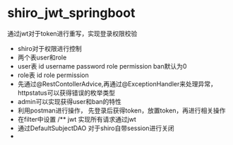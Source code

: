# shiro_jwt_springboot
通过jwt对于token进行重写，实现登录权限校验
- shiro对于权限进行控制
- 两个表user和role 
- user表 id username password role permission ban默认为0 
- role表 id role permission
- 先通过@RestContollerAdvice,再通过@ExceptionHandler来处理异常，httpstatus可以获得错误的枚举类型
- admin可以实现获得user和ban的特性
- 利用postman进行操作， 先登录后获得token，放置token，再进行相关操作
- 在filter中设置 /** jwt 实现所有请求通过jwt 
- 通过DefaultSubjectDAO 对于shiro自带session进行关闭
- 
